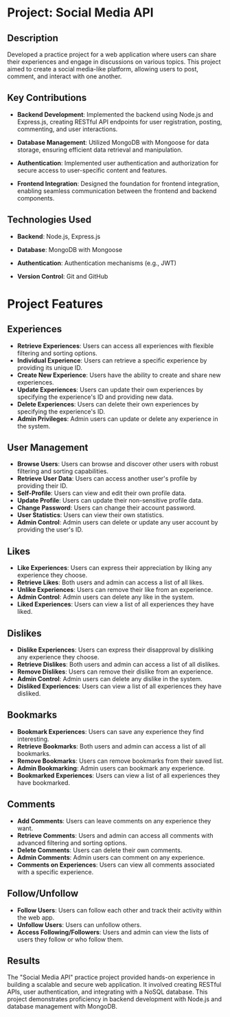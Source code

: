 # Project: Social Media API

## Description

Developed a practice project for a web application where users can share their experiences and engage in discussions on various topics. This project aimed to create a social media-like platform, allowing users to post, comment, and interact with one another.

## Key Contributions

- **Backend Development**: Implemented the backend using Node.js and Express.js, creating RESTful API endpoints for user registration, posting, commenting, and user interactions.

- **Database Management**: Utilized MongoDB with Mongoose for data storage, ensuring efficient data retrieval and manipulation.

- **Authentication**: Implemented user authentication and authorization for secure access to user-specific content and features.

- **Frontend Integration**: Designed the foundation for frontend integration, enabling seamless communication between the frontend and backend components.

## Technologies Used

- **Backend**: Node.js, Express.js

- **Database**: MongoDB with Mongoose

- **Authentication**: Authentication mechanisms (e.g., JWT)

- **Version Control**: Git and GitHub

# Project Features

## Experiences
- **Retrieve Experiences**: Users can access all experiences with flexible filtering and sorting options.
- **Individual Experience**: Users can retrieve a specific experience by providing its unique ID.
- **Create New Experience**: Users have the ability to create and share new experiences.
- **Update Experiences**: Users can update their own experiences by specifying the experience's ID and providing new data.
- **Delete Experiences**: Users can delete their own experiences by specifying the experience's ID.
- **Admin Privileges**: Admin users can update or delete any experience in the system.

## User Management
- **Browse Users**: Users can browse and discover other users with robust filtering and sorting capabilities.
- **Retrieve User Data**: Users can access another user's profile by providing their ID.
- **Self-Profile**: Users can view and edit their own profile data.
- **Update Profile**: Users can update their non-sensitive profile data.
- **Change Password**: Users can change their account password.
- **User Statistics**: Users can view their own statistics.
- **Admin Control**: Admin users can delete or update any user account by providing the user's ID.

## Likes
- **Like Experiences**: Users can express their appreciation by liking any experience they choose.
- **Retrieve Likes**: Both users and admin can access a list of all likes.
- **Unlike Experiences**: Users can remove their like from an experience.
- **Admin Control**: Admin users can delete any like in the system.
- **Liked Experiences**: Users can view a list of all experiences they have liked.

## Dislikes
- **Dislike Experiences**: Users can express their disapproval by disliking any experience they choose.
- **Retrieve Dislikes**: Both users and admin can access a list of all dislikes.
- **Remove Dislikes**: Users can remove their dislike from an experience.
- **Admin Control**: Admin users can delete any dislike in the system.
- **Disliked Experiences**: Users can view a list of all experiences they have disliked.

## Bookmarks
- **Bookmark Experiences**: Users can save any experience they find interesting.
- **Retrieve Bookmarks**: Both users and admin can access a list of all bookmarks.
- **Remove Bookmarks**: Users can remove bookmarks from their saved list.
- **Admin Bookmarking**: Admin users can bookmark any experience.
- **Bookmarked Experiences**: Users can view a list of all experiences they have bookmarked.

## Comments
- **Add Comments**: Users can leave comments on any experience they want.
- **Retrieve Comments**: Users and admin can access all comments with advanced filtering and sorting options.
- **Delete Comments**: Users can delete their own comments.
- **Admin Comments**: Admin users can comment on any experience.
- **Comments on Experiences**: Users can view all comments associated with a specific experience.

## Follow/Unfollow
- **Follow Users**: Users can follow each other and track their activity within the web app.
- **Unfollow Users**: Users can unfollow others.
- **Access Following/Followers**: Users and admin can view the lists of users they follow or who follow them.


## Results

The "Social Media API" practice project provided hands-on experience in building a scalable and secure web application. It involved creating RESTful APIs, user authentication, and integrating with a NoSQL database. This project demonstrates proficiency in backend development with Node.js and database management with MongoDB.
